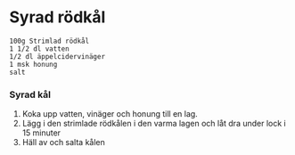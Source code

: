 # Syrad rödkål
```
100g Strimlad rödkål
1 1/2 dl vatten
1/2 dl äppelcidervinäger
1 msk honung
salt
```

### Syrad kål
1. Koka upp vatten, vinäger och honung till en lag.
2. Lägg i den strimlade rödkålen i den varma lagen och låt dra under lock i 15 minuter
3. Häll av och salta kålen
